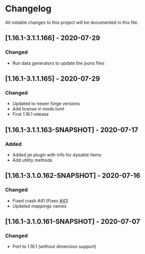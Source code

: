 # Changelog
All notable changes to this project will be documented in this file.

## [1.16.1-3.1.1.166] - 2020-07-29
### Changed
 - Run data generators to update the jsons files

## [1.16.1-3.1.1.165] - 2020-07-29
### Changed
 - Updated to newer forge versions
 - Add license in mods.toml
 - First 1.16.1 release

## [1.16.1-3.1.1.163-SNAPSHOT] - 2020-07-17
### Added
 - Added jei plugin with info for dyeable items
 - Add utility methods

## [1.16.1-3.1.0.162-SNAPSHOT] - 2020-07-16
### Changed
 - Fixed crash #41 (Fixes [#41](https://github.com/MC-U-Team/U-Team-Core/issues/41))
 - Updated mappings names

## [1.16.1-3.1.0.161-SNAPSHOT] - 2020-07-07
### Changed
 - Port to 1.16.1 (without dimension support)

